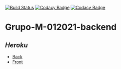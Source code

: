 [![Build Status](https://travis-ci.com/mendezigna/Grupo-M-012021-backend.svg?branch=main)](https://travis-ci.com/mendezigna/Grupo-M-012021-backend)
[![Codacy Badge](https://app.codacy.com/project/badge/Grade/6619e6acea554805a44d5bbe76654382)](https://www.codacy.com/gh/mendezigna/Grupo-M-012021-backend/dashboard?utm_source=github.com&amp;utm_medium=referral&amp;utm_content=mendezigna/Grupo-M-012021-backend&amp;utm_campaign=Badge_Grade)
[![Codacy Badge](https://app.codacy.com/project/badge/Coverage/6619e6acea554805a44d5bbe76654382)](https://www.codacy.com/gh/mendezigna/Grupo-M-012021-backend/dashboard?utm_source=github.com&utm_medium=referral&utm_content=mendezigna/Grupo-M-012021-backend&utm_campaign=Badge_Coverage)
# Grupo-M-012021-backend


## _Heroku_
- [Back](https://grupo-m-desapp.herokuapp.com/swagger-ui.html)
- [Front](https://grupo-m-desapp-front.herokuapp.com/)
